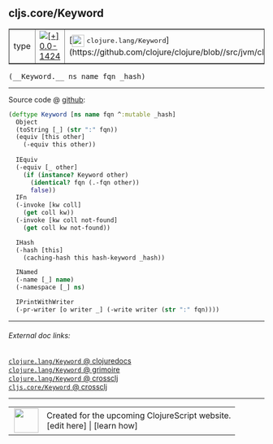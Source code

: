 ## cljs.core/Keyword



 <table border="1">
<tr>
<td>type</td>
<td><a href="https://github.com/cljsinfo/cljs-api-docs/tree/0.0-1424"><img valign="middle" alt="[+] 0.0-1424" title="Added in 0.0-1424" src="https://img.shields.io/badge/+-0.0--1424-lightgrey.svg"></a> </td>
<td>
[<img height="24px" valign="middle" src="http://i.imgur.com/1GjPKvB.png"> <samp>clojure.lang/Keyword</samp>](https://github.com/clojure/clojure/blob//src/jvm/clojure/lang/Keyword.java)
</td>
</tr>
</table>


 <samp>
(__Keyword.__ ns name fqn _hash)<br>
</samp>

---







Source code @ [github](https://github.com/clojure/clojurescript/blob/r2727/src/cljs/cljs/core.cljs#L2490-L2516):

```clj
(deftype Keyword [ns name fqn ^:mutable _hash]
  Object
  (toString [_] (str ":" fqn))
  (equiv [this other]
    (-equiv this other))
  
  IEquiv
  (-equiv [_ other]
    (if (instance? Keyword other)
      (identical? fqn (.-fqn other))
      false))
  IFn
  (-invoke [kw coll]
    (get coll kw))
  (-invoke [kw coll not-found]
    (get coll kw not-found))

  IHash
  (-hash [this]
    (caching-hash this hash-keyword _hash))

  INamed
  (-name [_] name)
  (-namespace [_] ns)

  IPrintWithWriter
  (-pr-writer [o writer _] (-write writer (str ":" fqn))))
```

<!--
Repo - tag - source tree - lines:

 <pre>
clojurescript @ r2727
└── src
    └── cljs
        └── cljs
            └── <ins>[core.cljs:2490-2516](https://github.com/clojure/clojurescript/blob/r2727/src/cljs/cljs/core.cljs#L2490-L2516)</ins>
</pre>

-->

---



###### External doc links:

[`clojure.lang/Keyword` @ clojuredocs](http://clojuredocs.org/clojure.lang/Keyword)<br>
[`clojure.lang/Keyword` @ grimoire](http://conj.io/store/v1/org.clojure/clojure/1.7.0-beta3/clj/clojure.lang/Keyword/)<br>
[`clojure.lang/Keyword` @ crossclj](http://crossclj.info/fun/clojure.lang/Keyword.html)<br>
[`cljs.core/Keyword` @ crossclj](http://crossclj.info/fun/cljs.core.cljs/Keyword.html)<br>

---

 <table>
<tr><td>
<img valign="middle" align="right" width="48px" src="http://i.imgur.com/Hi20huC.png">
</td><td>
Created for the upcoming ClojureScript website.<br>
[edit here] | [learn how]
</td></tr></table>

[edit here]:https://github.com/cljsinfo/cljs-api-docs/blob/master/cljsdoc/cljs.core/Keyword.cljsdoc
[learn how]:https://github.com/cljsinfo/cljs-api-docs/wiki/cljsdoc-files

<!--

This information was too distracting to show to readers, but I'll leave it
commented here since it is helpful to:

- pretty-print the data used to generate this document
- and show how to retrieve that data



The API data for this symbol:

```clj
{:ns "cljs.core",
 :name "Keyword",
 :signature ["[ns name fqn _hash]"],
 :history [["+" "0.0-1424"]],
 :type "type",
 :full-name-encode "cljs.core/Keyword",
 :source {:code "(deftype Keyword [ns name fqn ^:mutable _hash]\n  Object\n  (toString [_] (str \":\" fqn))\n  (equiv [this other]\n    (-equiv this other))\n  \n  IEquiv\n  (-equiv [_ other]\n    (if (instance? Keyword other)\n      (identical? fqn (.-fqn other))\n      false))\n  IFn\n  (-invoke [kw coll]\n    (get coll kw))\n  (-invoke [kw coll not-found]\n    (get coll kw not-found))\n\n  IHash\n  (-hash [this]\n    (caching-hash this hash-keyword _hash))\n\n  INamed\n  (-name [_] name)\n  (-namespace [_] ns)\n\n  IPrintWithWriter\n  (-pr-writer [o writer _] (-write writer (str \":\" fqn))))",
          :title "Source code",
          :repo "clojurescript",
          :tag "r2727",
          :filename "src/cljs/cljs/core.cljs",
          :lines [2490 2516]},
 :full-name "cljs.core/Keyword",
 :clj-symbol "clojure.lang/Keyword"}

```

Retrieve the API data for this symbol:

```clj
;; from Clojure REPL
(require '[clojure.edn :as edn])
(-> (slurp "https://raw.githubusercontent.com/cljsinfo/cljs-api-docs/catalog/cljs-api.edn")
    (edn/read-string)
    (get-in [:symbols "cljs.core/Keyword"]))
```

-->
